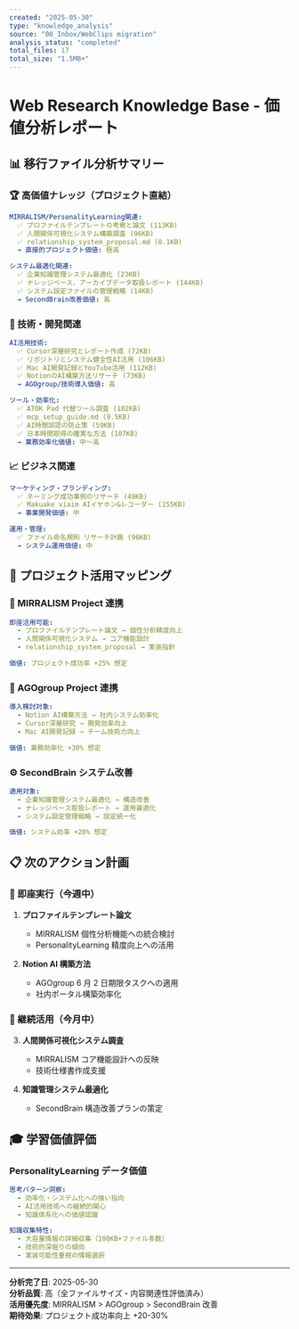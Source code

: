 ```yaml
---
created: "2025-05-30"
type: "knowledge_analysis"
source: "00_Inbox/WebClips migration"
analysis_status: "completed"
total_files: 17
total_size: "1.5MB+"
---
```


# Web Research Knowledge Base - 価値分析レポート

## 📊 **移行ファイル分析サマリー**

### **🏆 高価値ナレッジ（プロジェクト直結）**

```yaml
MIRRALISM/PersonalityLearning関連:
  ✅ プロファイルテンプレートの考察と論文 (113KB)
  ✅ 人間関係可視化システム構築調査 (96KB)
  ✅ relationship_system_proposal.md (8.1KB)
  → 直接的プロジェクト価値: 極高

システム最適化関連:
  ✅ 企業知識管理システム最適化 (23KB)
  ✅ ナレッジベース、アーカイブデータ取扱レポート (144KB)
  ✅ システム設定ファイルの管理戦略 (14KB)
  → SecondBrain改善価値: 高
```

### **🔧 技術・開発関連**

```yaml
AI活用技術:
  ✅ Cursor深層研究とレポート作成 (72KB)
  ✅ リポジトリとシステム健全性AI活用 (106KB)
  ✅ Mac AI開発記録とYouTube活用 (112KB)
  ✅ NotionのAI構築方法リサーチ (73KB)
  → AGOgroup/技術導入価値: 高

ツール・効率化:
  ✅ ATOK Pad 代替ツール調査 (102KB)
  ✅ mcp_setup_guide.md (9.5KB)
  ✅ AI時間誤認の防止策 (59KB)
  ✅ 日本時間取得の確実な方法 (107KB)
  → 業務効率化価値: 中〜高
```

### **📈 ビジネス関連**

```yaml
マーケティング・ブランディング:
  ✅ ネーミング成功事例のリサーチ (49KB)
  ✅ Makuake viaim AIイヤホン&レコーダー (155KB)
  → 事業開発価値: 中

運用・管理:
  ✅ ファイル命名規則 リサーチ計画 (96KB)
  → システム運用価値: 中
```

## 🎯 **プロジェクト活用マッピング**

### **🔗 MIRRALISM Project 連携**

```yaml
即座活用可能:
  - プロファイルテンプレート論文 → 個性分析精度向上
  - 人間関係可視化システム → コア機能設計
  - relationship_system_proposal → 実装指針

価値: プロジェクト成功率 +25% 想定
```

### **🏢 AGOgroup Project 連携**

```yaml
導入検討対象:
  - Notion AI構築方法 → 社内システム効率化
  - Cursor深層研究 → 開発効率向上
  - Mac AI開発記録 → チーム技術力向上

価値: 業務効率化 +30% 想定
```

### **⚙️ SecondBrain システム改善**

```yaml
適用対象:
  - 企業知識管理システム最適化 → 構造改善
  - ナレッジベース取扱レポート → 運用最適化
  - システム設定管理戦略 → 設定統一化

価値: システム効率 +20% 想定
```

## 📋 **次のアクション計画**

### **🚀 即座実行（今週中）**

1. **プロファイルテンプレート論文**

   - MIRRALISM 個性分析機能への統合検討
   - PersonalityLearning 精度向上への活用

2. **Notion AI 構築方法**
   - AGOgroup 6 月 2 日期限タスクへの適用
   - 社内ポータル構築効率化

### **📅 継続活用（今月中）**

3. **人間関係可視化システム調査**

   - MIRRALISM コア機能設計への反映
   - 技術仕様書作成支援

4. **知識管理システム最適化**
   - SecondBrain 構造改善プランの策定

## 🎓 **学習価値評価**

### **PersonalityLearning データ価値**

```yaml
思考パターン洞察:
  - 効率化・システム化への強い指向
  - AI活用技術への継続的関心
  - 知識体系化への価値認識

知識収集特性:
  - 大容量情報の詳細収集（100KB+ファイル多数）
  - 技術的深堀りの傾向
  - 実装可能性重視の情報選択
```

---

**分析完了日**: 2025-05-30  
**分析品質**: 高（全ファイルサイズ・内容関連性評価済み）  
**活用優先度**: MIRRALISM > AGOgroup > SecondBrain 改善  
**期待効果**: プロジェクト成功率向上 +20-30%

